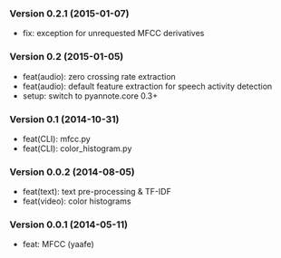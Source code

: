 ### Version 0.2.1 (2015-01-07)

  - fix: exception for unrequested MFCC derivatives

### Version 0.2 (2015-01-05)

  - feat(audio): zero crossing rate extraction
  - feat(audio): default feature extraction for speech activity detection
  - setup: switch to pyannote.core 0.3+

### Version 0.1 (2014-10-31)

  - feat(CLI): mfcc.py
  - feat(CLI): color_histogram.py

### Version 0.0.2 (2014-08-05)

  - feat(text): text pre-processing & TF-IDF
  - feat(video): color histograms

### Version 0.0.1 (2014-05-11)

  - feat: MFCC (yaafe)
